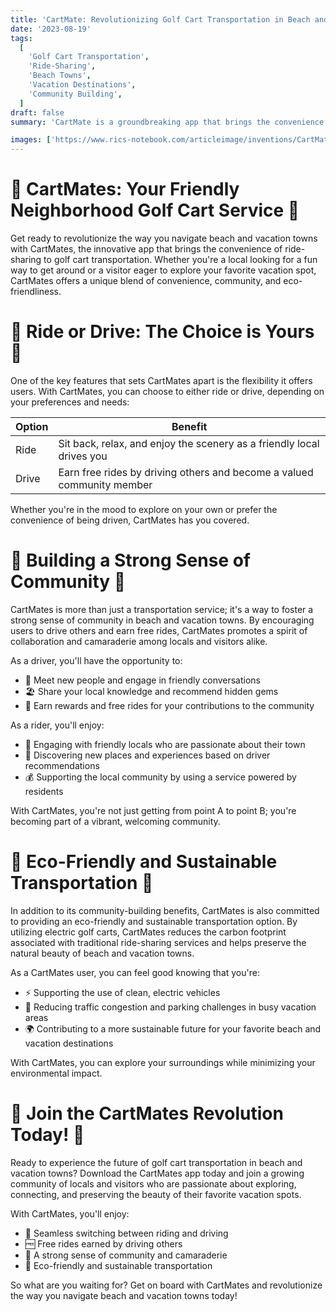 ```yaml
---
title: 'CartMate: Revolutionizing Golf Cart Transportation in Beach and Vacation Towns'
date: '2023-08-19'
tags:
  [
    'Golf Cart Transportation',
    'Ride-Sharing',
    'Beach Towns',
    'Vacation Destinations',
    'Community Building',
  ]
draft: false
summary: 'CartMate is a groundbreaking app that brings the convenience of ride-sharing to golf cart transportation in beach and vacation towns. With options for users to drive or ride, and the ability to earn free rides by driving others, CartMates fosters a strong sense of community while providing an eco-friendly and fun way to explore your favorite vacation spots.'

images: ['https://www.rics-notebook.com/articleimage/inventions/CartMate.png']
---
```


# 🌴 CartMates: Your Friendly Neighborhood Golf Cart Service 🌴

Get ready to revolutionize the way you navigate beach and vacation towns with CartMates, the innovative app that brings the convenience of ride-sharing to golf cart transportation. Whether you're a local looking for a fun way to get around or a visitor eager to explore your favorite vacation spot, CartMates offers a unique blend of convenience, community, and eco-friendliness.

# 🚙 Ride or Drive: The Choice is Yours 🚙

One of the key features that sets CartMates apart is the flexibility it offers users. With CartMates, you can choose to either ride or drive, depending on your preferences and needs:

| Option | Benefit                                                                |
| ------ | ---------------------------------------------------------------------- |
| Ride   | Sit back, relax, and enjoy the scenery as a friendly local drives you  |
| Drive  | Earn free rides by driving others and become a valued community member |

Whether you're in the mood to explore on your own or prefer the convenience of being driven, CartMates has you covered.

# 🌊 Building a Strong Sense of Community 🌊

CartMates is more than just a transportation service; it's a way to foster a strong sense of community in beach and vacation towns. By encouraging users to drive others and earn free rides, CartMates promotes a spirit of collaboration and camaraderie among locals and visitors alike.

As a driver, you'll have the opportunity to:

- 💬 Meet new people and engage in friendly conversations
- 🏖️ Share your local knowledge and recommend hidden gems
- 🌟 Earn rewards and free rides for your contributions to the community

As a rider, you'll enjoy:

- 🤝 Engaging with friendly locals who are passionate about their town
- 📍 Discovering new places and experiences based on driver recommendations
- 💰 Supporting the local community by using a service powered by residents

With CartMates, you're not just getting from point A to point B; you're becoming part of a vibrant, welcoming community.

# 🌿 Eco-Friendly and Sustainable Transportation 🌿

In addition to its community-building benefits, CartMates is also committed to providing an eco-friendly and sustainable transportation option. By utilizing electric golf carts, CartMates reduces the carbon footprint associated with traditional ride-sharing services and helps preserve the natural beauty of beach and vacation towns.

As a CartMates user, you can feel good knowing that you're:

- ⚡ Supporting the use of clean, electric vehicles
- 🍃 Reducing traffic congestion and parking challenges in busy vacation areas
- 🌍 Contributing to a more sustainable future for your favorite beach and vacation destinations

With CartMates, you can explore your surroundings while minimizing your environmental impact.

# 🎉 Join the CartMates Revolution Today! 🎉

Ready to experience the future of golf cart transportation in beach and vacation towns? Download the CartMates app today and join a growing community of locals and visitors who are passionate about exploring, connecting, and preserving the beauty of their favorite vacation spots.

With CartMates, you'll enjoy:

- 🔄 Seamless switching between riding and driving
- 🆓 Free rides earned by driving others
- 🌴 A strong sense of community and camaraderie
- 🌿 Eco-friendly and sustainable transportation

So what are you waiting for? Get on board with CartMates and revolutionize the way you navigate beach and vacation towns today!
